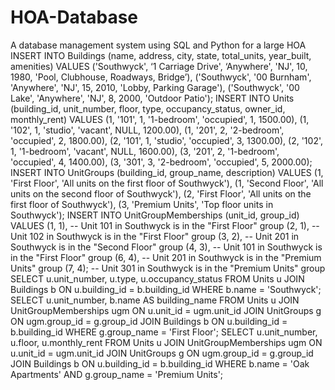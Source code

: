 # HOA-Database
A database management system using SQL and Python for a large HOA 
INSERT INTO Buildings (name, address, city, state, total_units, year_built, amenities)
VALUES
    ('Southwyck', ‘1 Carriage Drive', ‘Anywhere', 'NJ', 10, 1980, 'Pool, Clubhouse, Roadways, Bridge’),
    ('Southwyck', '00 Burnham', 'Anywhere', 'NJ', 15, 2010, 'Lobby, Parking Garage'),
    ('Southwyck', '00 Lake', 'Anywhere', 'NJ', 8, 2000, 'Outdoor Patio');
INSERT INTO Units (building_id, unit_number, floor, type, occupancy_status, owner_id, monthly_rent)
VALUES
    (1, '101', 1, '1-bedroom', 'occupied', 1, 1500.00),
    (1, '102', 1, 'studio', 'vacant', NULL, 1200.00),
    (1, '201', 2, '2-bedroom', 'occupied', 2, 1800.00),
    (2, '101', 1, 'studio', 'occupied', 3, 1300.00),
    (2, '102', 1, '1-bedroom', 'vacant', NULL, 1600.00),
    (3, '201', 2, '1-bedroom', 'occupied', 4, 1400.00),
    (3, '301', 3, '2-bedroom', 'occupied', 5, 2000.00);
INSERT INTO UnitGroups (building_id, group_name, description)
VALUES
    (1, 'First Floor', 'All units on the first floor of Southwyck'),
    (1, 'Second Floor', 'All units on the second floor of Southwyck'),
    (2, 'First Floor', 'All units on the first floor of Southwyck'),
    (3, 'Premium Units', 'Top floor units in Southwyck');
INSERT INTO UnitGroupMemberships (unit_id, group_id)
VALUES
    (1, 1),  -- Unit 101 in Southwyck is in the "First Floor" group
    (2, 1),  -- Unit 102 in Southwyck is in the "First Floor" group
    (3, 2),  -- Unit 201 in Southwyck  is in the "Second Floor" group
    (4, 3),  -- Unit 101 in Southwyck is in the "First Floor" group
    (6, 4),  -- Unit 201 in Southwyck is in the "Premium Units" group
    (7, 4);  -- Unit 301 in Southwyck is in the "Premium Units" group
SELECT u.unit_number, u.type, u.occupancy_status
FROM Units u
JOIN Buildings b ON u.building_id = b.building_id
WHERE b.name = 'Southwyck';
SELECT u.unit_number, b.name AS building_name
FROM Units u
JOIN UnitGroupMemberships ugm ON u.unit_id = ugm.unit_id
JOIN UnitGroups g ON ugm.group_id = g.group_id
JOIN Buildings b ON u.building_id = b.building_id
WHERE g.group_name = 'First Floor';
SELECT u.unit_number, u.floor, u.monthly_rent
FROM Units u
JOIN UnitGroupMemberships ugm ON u.unit_id = ugm.unit_id
JOIN UnitGroups g ON ugm.group_id = g.group_id
JOIN Buildings b ON u.building_id = b.building_id
WHERE b.name = 'Oak Apartments' AND g.group_name = 'Premium Units';
